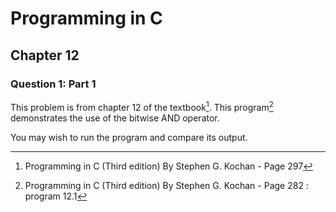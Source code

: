 # Programming in C
## Chapter 12
### Question 1: Part 1

This problem is from chapter 12 of the textbook[^1]. This program[^2] demonstrates the use of the bitwise AND operator.

You may wish to run the program and compare its output.


[^1]: Programming in C (Third edition) By Stephen G. Kochan - Page 297
[^2]: Programming in C (Third edition) By Stephen G. Kochan - Page 282 : program 12.1